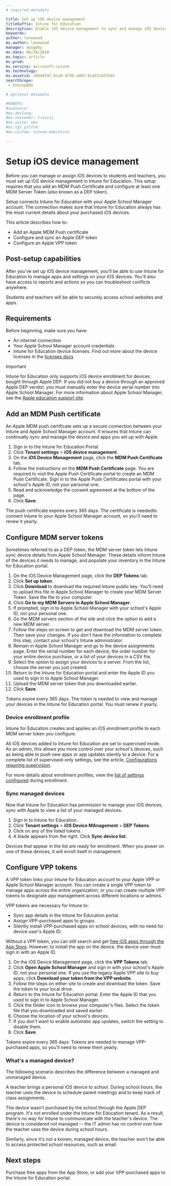 ```yaml
---
# required metadata

title: Set up iOS device management
titleSuffix: Intune for Education
description: Enable iOS device management to sync and manage iOS devices from the Intune for Education portal.
keywords:
author: lenewsad
ms.author: lanewsad
manager: dougeby
ms.date: 06/28/2018
ms.topic: article
ms.prod:
ms.service: microsoft-intune
ms.technology:
ms.assetid: c884df47-61a9-4799-a407-8cd311d376d1
searchScope:
 - IntuneEDU

# optional metadata

#ROBOTS:
#audience:
#ms.devlang:
#ms.reviewer: travisj
#ms.suite: ems
#ms.tgt_pltfrm:
#ms.custom: intune-education

---
```


# Setup iOS device management 

Before you can manage or assign iOS devices to students and teachers, you must set up iOS device management in Intune for Education. This setup requires that you add an MDM Push Certificate and configure at least one MDM Server Token (also known as a DEP token).

Setup connects Intune for Education with your Apple School Manager account. The connection makes sure that Intune for Education always has the most current details about your purchased iOS devices.

This article describes how to:

* Add an Apple MDM Push certificate
* Configure and sync an Apple DEP token
* Configure an Apple VPP token 

## Post-setup capabilities  
After you've set up iOS device management, you'll be able to use Intune for Education to manage apps and settings on your iOS devices. You'll also have access to reports and actions so you can troubleshoot conflicts anywhere.  

Students and teachers will be able to securely access school websites and apps.  

## Requirements
Before beginning, make sure you have:  
* An internet connection
* Your Apple School Manager account credentials
* Intune for Education device licenses. Find out more about the device licenses in the [licenses docs](https://docs.microsoft.com/intune/get-started/start-with-a-paid-subscription-to-microsoft-intune-step-4)

> [!IMPORTANT]
> Intune for Education only supports iOS device enrollment for devices bought through Apple DEP. If you did not buy a device through an approved Apple DEP vendor, you must manually enter the device serial number into Apple School Manager. For more information about Apple School Manager, see the [Apple education support site](https://support.apple.com/education).  

## Add an MDM Push certificate
An Apple MDM push certificate sets up a secure connection between your Intune and Apple School Manager account. It ensures that Intune can continually sync and manage the device and apps you set up with Apple. 

1. Sign in to the Intune for Education Portal.
2. Click **Tenant settings** > **iOS device management**.
3. On the **iOS Device Management** page, click the **MDM Push Certificate** tab.
4. Follow the instructions on the **MDM Push Certificate** page. You are required to visit the Apple Push Certificate portal to create an MDM Push Certificate. Sign in to the Apple Push Certificates portal with your school's Apple ID, not your personal one.
5. Read and acknowledge the consent agreement at the bottom of the page.
6. Click **Save**.

The push certificate expires every 365 days. The certificate is neededto connect Intune to your Apple School Manager account, so you'll need to renew it yearly. <link to article>

## Configure MDM server tokens
Sometimes referred to as a DEP token, the MDM server token lets Intune sync device details from Apple School Manager. These details inform Intune of the devices it needs to manage, and populate your inventory in the Intune for Education portal.  

1. On the iOS Device Management page, click the **DEP Tokens** tab.
2. Click **Set up token**.
3. Click **Download** to download the required Intune public key. You'll need to upload this file in Apple School Manager to create your MDM Server Token. Save the file to your computer.
4. Click **Go to my MDM Servers in Apple School Manager**. 
5. If prompted, sign in to Apple School Manager with your school's Apple ID, not your personal one. 
6. Go the MDM servers section of the site and click the option to add a new MDM server.
7. Follow the steps on screen to get and download the MDM server token. Then save your changes. If you don't have the information to complete this step, contact your school's Intune administrator. 
8. Remain in Apple School Manager and go to the device assignments page. Enter the serial number for each device, the order number for your entire device purchase, or a list of your devices in a CSV file. 
9. Select the option to assign your devices to a server. From the list, choose the server you just created.
10. Return to the Intune for Education portal and enter the Apple ID you used to sign in to Apple School Manager.
11. Upload the MDM server token that you downloaded earlier.
12. Click **Save**.

Tokens expire every 365 days. The token is needed to view and manage your devices in the Intune for Education portal. You must renew it yearly. <link to article>

### Device enrollment profile
Intune for Education creates and applies an iOS enrollment profile to each MDM server token you configure.

All iOS devices added to Intune for Education are set to supervised mode. As an admin, this allows you more control over your school's devices, such as being able to push new apps or app updates silently to a device. For a complete list of supervised-only settings, see the article, [Configurations requiring supervision](https://docs.microsoft.com/en-us/intune/device-restrictions-ios#configurations-requiring-supervision).  

For more details about enrollment profiles, view the [list of settings configured](how-do-i-add-devices-ios.md#list-of-preconfigured-settings) during enrollment.

### Sync managed devices
Now that Intune for Education has permission to manage your iOS devices, sync with Apple to view a list of your managed devices.  
1. Sign in to Intune for Education.
2. Click **Tenant settings** > **iOS Device MAnagement** > **DEP Tokens**.
3. Click on any of the listed tokens.
4. A blade appears from the right. Click **Sync device list**. 

Devices that appear in the list are ready for enrollment. When you power on one of these devices, it will enroll itself in management.

## Configure VPP tokens

 A VPP token links your Intune for Education account to your Apple VPP or Apple School Manager account. You can create a single VPP token to manage apps across the entire organization; or you can create multiple VPP tokens to designate app management across different locations or admins.  

VPP tokens are necessary for Intune to:  
* Sync app details in the Intune for Education portal.
* Assign VPP-purchased apps to groups.
* Silently install VPP-purchased apps on school devices, with no need for device user's Apple ID.

Without a VPP token, you can still search and get [free iOS apps through the App Store](add-apps-ios.md). However, to install the app on the device, the device user must sign in with an Apple ID. 

1. On the iOS Device Management page, click the **VPP Tokens** tab.
2. Click **Open Apple School Manager** and sign in with your school's Apple ID, not your personal one. If you use the legacy Apple VPP site to buy apps, click **Download your token from the VPP website**. 
3. Follow the steps on either site to create and download the token. Save the token to your local drive.
4. Return to the Intune for Education portal. Enter the Apple ID that you used to sign in to Apple School Manager.
5. Click the folder icon to browse your computer's files. Select the token file that you downloaded and saved earlier.
6. Choose the location of your school's devices.
7. If you don't want to enable automatic app updates, switch the setting to disable them. 
8. Click **Save**.

Tokens expire every 365 days. Tokens are needed to manage VPP-purchased apps, so you'll need to renew them yearly. <link to article>

### What's a managed device?
The following scenario describes the difference between a managed and unmanaged device.

A teacher brings a personal iOS device to school. During school hours, the teacher uses the device to schedule parent meetings and to keep track of class assignments.  

 The device wasn't purchased by the school through the Apple DEP program. It's not enrolled under the Intune for Education tenant. As a result, there's no way for Intune to communicate with the teacher's device. The device is considered not managed -- the IT admin has no control over how the teacher uses the device during school hours. 

Similarly, since it's not a known, managed device, the teacher won't be able to access protected school resources, such as email.  
## Next steps
Purchase free apps from the App Store, or add your VPP-purchased apps to the Intune for Education portal.

